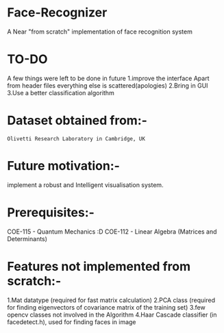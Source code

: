 # Face-Recognizer
A Near "from scratch" implementation of face recognition system

# TO-DO
A few things were left to be done in future
1.improve the interface
	Apart from header files everything else is scattered(apologies)
2.Bring in GUI
3.Use a better classification algorithm

# Dataset obtained from:-
	Olivetti Research Laboratory in Cambridge, UK

# Future motivation:-
implement a robust and Intelligent visualisation system.

# Prerequisites:-
COE-115 - Quantum Mechanics :D
COE-112 - Linear Algebra (Matrices and Determinants)

# Features not implemented from scratch:-
1.Mat datatype (required for fast matrix calculation)
2.PCA class (required for finding eigenvectors of covariance matrix of the training set)
3.few opencv classes not involved in the Algorithm
4.Haar Cascade classifier (in facedetect.h), used for finding faces in image

